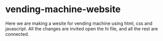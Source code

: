 # vending-machine-website
Here we are making a wesite for vending machine using html, css and javascript.
All the changes are invited
open the hi file, and all the rest are connected.
